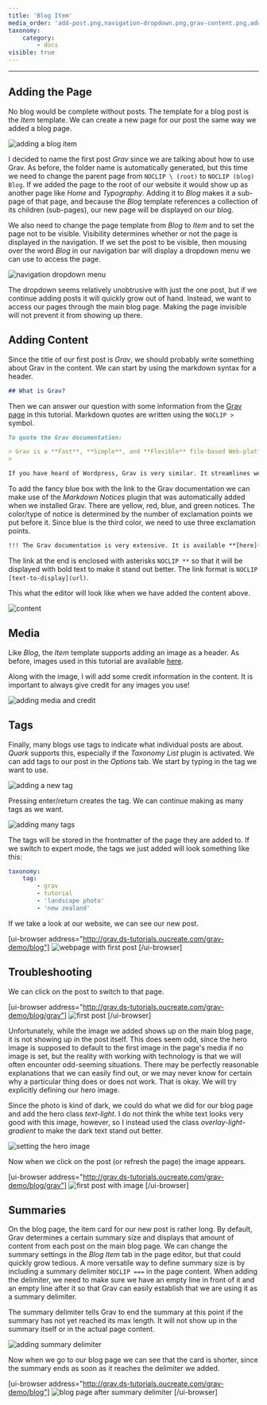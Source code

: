 ```yaml
---
title: 'Blog Item'
media_order: 'add-post.png,navigation-dropdown.png,grav-content.png,adding-media-and-credit.png,setting-hero-image.png,summary-delimiter.png'
taxonomy:
    category:
        - docs
visible: true
---
```


---

## Adding the Page

No blog would be complete without posts. The template for a blog post is the _Item_ template. We can create a new page for our post the same way we added a blog page.

![adding a blog item](add-post.png)

I decided to name the first post _Grav_ since we are talking about how to use Grav. As before, the folder name is automatically generated, but this time we need to change the parent page from `NOCLIP \ (root)` to `NOCLIP (blog) Blog`. If we added the page to the root of our website it would show up as another page like _Home_ and _Typography_. Adding it to _Blog_ makes it a sub-page of that page, and because the _Blog_ template references a collection of its children (sub-pages), our new page will be displayed on our blog.

We also need to change the page template from _Blog_ to _Item_ and to set the page not to be visible. Visibility determines whether or not the page is displayed in the navigation. If we set the post to be visible, then mousing over the word _Blog_ in our navigation bar will display a dropdown menu we can use to access the page.

![navigation dropdown menu](navigation-dropdown.png)

The dropdown seems relatively unobtrusive with just the one post, but if we continue adding posts it will quickly grow out of hand. Instead, we want to access our pages through the main blog page. Making the page invisible will not prevent it from showing up there.

## Adding Content

Since the title of our first post is _Grav_, we should probably write something about Grav in the content. We can start by using the markdown syntax for a header.

```md
## What is Grav?

```

Then we can answer our question with some information from the [Grav page](http://grav.ds-tutorials.oucreate.com/overview/grav) in this tutorial. Markdown quotes are written using the `NOCLIP >` symbol.

```md
To quote the Grav documentation:

> Grav is a **Fast**, **Simple**, and **Flexible** file-based Web-platform.
> 

If you have heard of Wordpress, Grav is very similar. It streamlines website building, allowing users to create their own without requiring previous coding knowledge or experience.

```

To add the fancy blue box with the link to the Grav documentation we can make use of the _Markdown Notices_ plugin that was automatically added when we installed Grav. There are yellow, red, blue, and green notices. The color/type of notice is determined by the number of exclamation points we put before it. Since blue is the third color, we need to use three exclamation points.

```md
!!! The Grav documentation is very extensive. It is available **[here](https://learn.getgrav.org/16**.

```

The link at the end is enclosed with asterisks `NOCLIP **` so that it will be displayed with bold text to make it stand out better. The link format is `NOCLIP [text-to-display](url)`.

This what the editor will look like when we have added the content above.

![content](grav-content.png)

## Media

Like _Blog_, the _Item_ template supports adding an image as a header. As before, images used in this tutorial are available [here](https://www.flickr.com/people/theodwynn/).

Along with the image, I will add some credit information in the content. It is important to always give credit for any images you use!

![adding media and credit](adding-media-and-credit.png)

## Tags

Finally, many blogs use tags to indicate what individual posts are about. _Quark_ supports this, especially if the _Taxonomy List_ plugin is activated. We can add tags to our post in the _Options_ tab. We start by typing in the tag we want to use.

![adding a new tag](first-tag.png)

Pressing enter/return creates the tag. We can continue making as many tags as we want.

![adding many tags](added-tags.png)

The tags will be stored in the frontmatter of the page they are added to. If we switch to expert mode, the tags we just added will look something like this:

```yaml
taxonomy:
    tag:
        - grav
        - tutorial
        - 'landscape photo'
        - 'new zealand'
```

If we take a look at our website, we can see our new post.

[ui-browser address="http://grav.ds-tutorials.oucreate.com/grav-demo/blog"]
![webpage with first post](blog-first-post.png)
[/ui-browser]

## Troubleshooting

We can click on the post to switch to that page.

[ui-browser address="http://grav.ds-tutorials.oucreate.com/grav-demo/blog/grav"]
![first post](first-post.png)
[/ui-browser]

Unfortunately, while the image we added shows up on the main blog page, it is not showing up in the post itself. This does seem odd, since the hero image is supposed to default to the first image in the page's media if no image is set, but the reality with working with technology is that we will often encounter odd-seeming situations. There may be perfectly reasonable explanations that we can easily find out, or we may never know for certain why a particular thing does or does not work. That is okay. We will try explicitly defining our hero image.

Since the photo is kind of dark, we could do what we did for our blog page and add the hero class _text-light_. I do not think the white text looks very good with this image, however, so I instead used the class _overlay-light-gradient_ to make the dark text stand out better.

![setting the hero image](setting-hero-image.png)

Now when we click on the post (or refresh the page) the image appears.

[ui-browser address="http://grav.ds-tutorials.oucreate.com/grav-demo/blog/grav"]
![first post with image](first-post-image.png)
[/ui-browser]

## Summaries

On the blog page, the item card for our new post is rather long. By default, Grav determines a certain summary size and displays that amount of content from each post on the main blog page. We can change the summary settings in the _Blog Item_ tab in the page editor, but that could quickly grow tedious. A more versatile way to define summary size is by including a summary delimiter `NOCLIP ===` in the page content. When adding the delimiter, we need to make sure we have an empty line in front of it and an empty line after it so that Grav can easily establish that we are using it as a summary delimiter.

The summary delimiter tells Grav to end the summary at this point if the summary has not yet reached its max length. It will not show up in the summary itself or in the actual page content.

![adding summary delimiter](summary-delimiter.png)

Now when we go to our blog page we can see that the card is shorter, since the summary ends as soon as it reaches the delimiter we added.

[ui-browser address="http://grav.ds-tutorials.oucreate.com/grav-demo/blog"]
![blog page after summary delimiter](after-summary-delimiter.png)
[/ui-browser]
